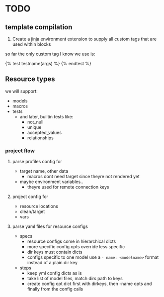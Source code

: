 # TODO 

## template compilation
1) Create a jinja environment extension to supply
all custom tags that are used within blocks

so far the only custom tag I know we use is:

{% test testname(args) %}
{% endtest %}

## Resource types
we will support:
 - models
 - macros
 - tests
    - and later, builtin tests like:
        - not_null
        - unique
        - accepted_values
        - relationships

### project flow
1) parse profiles config for
    - target name, other data
        - macros dont need target since theyre not rendered yet
    - maybe environment variables..
        - theyre used for remote connection keys

2) project config for 
    - resource locations
    - clean/target
    - vars

3) parse yaml files for resource configs
    - specs 
        - resource configs come in hierarchical dicts
        - more specific config opts override less specific
        - dir keys must contain dicts
        - configs specific to one model use a `- name: <modelname>` 
            format instead of a plain dir key
    - steps 
        - keep yml config dicts as is 
        - take list of model files, match dirs path to keys 
        - create config opt dict first with dirkeys, then -name opts 
            and finally from the config calls

